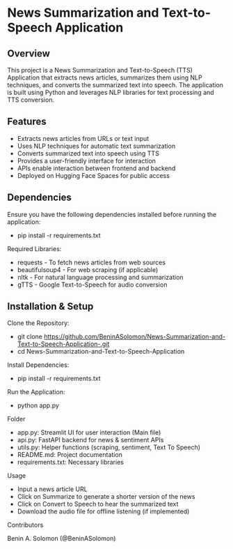 # News Summarization and Text-to-Speech Application

## Overview

This project is a News Summarization and Text-to-Speech (TTS) Application that extracts news articles, summarizes them using NLP techniques, and converts the summarized text into speech. The application is built using Python and leverages NLP libraries for text processing and TTS conversion.

## Features

* Extracts news articles from URLs or text input
* Uses NLP techniques for automatic text summarization
* Converts summarized text into speech using TTS
* Provides a user-friendly interface for interaction
* APIs enable interaction between frontend and backend
* Deployed on Hugging Face Spaces for public access

## Dependencies

Ensure you have the following dependencies installed before running the application:

* pip install -r requirements.txt

Required Libraries:

* requests - To fetch news articles from web sources
* beautifulsoup4 - For web scraping (if applicable)
* nltk - For natural language processing and summarization
* gTTS - Google Text-to-Speech for audio conversion


## Installation & Setup

Clone the Repository:
* git clone https://github.com/BeninASolomon/News-Summarization-and-Text-to-Speech-Application-.git
* cd News-Summarization-and-Text-to-Speech-Application

Install Dependencies:
* pip install -r requirements.txt

Run the Application:
* python app.py

Folder
* app.py: Streamlit UI for user interaction (Main file)
* api.py: FastAPI backend for news & sentiment APIs
* utils.py: Helper functions (scraping, sentiment, Text To Speech)
* README.md: Project documentation
* requirements.txt: Necessary libraries

Usage

* Input a news article URL 
* Click on Summarize to generate a shorter version of the news
* Click on Convert to Speech to hear the summarized text
* Download the audio file for offline listening (if implemented)


Contributors

Benin A. Solomon (@BeninASolomon)


